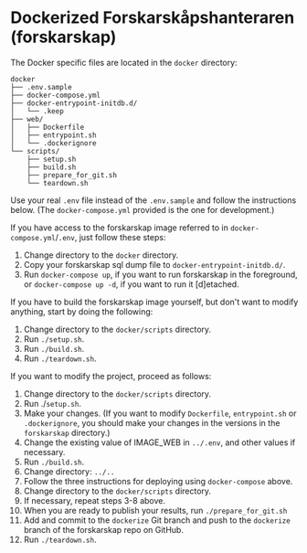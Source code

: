 # Dockerized Forskarskåpshanteraren (forskarskap)

The Docker specific files are located in the `docker` directory:

```
docker
├── .env.sample
├── docker-compose.yml
├── docker-entrypoint-initdb.d/
│   └── .keep
├── web/
│   ├── Dockerfile
│   ├── entrypoint.sh
│   └── .dockerignore
└── scripts/
    ├── setup.sh
    ├── build.sh
    ├── prepare_for_git.sh
    └── teardown.sh

```

Use your real `.env` file instead of the `.env.sample` and follow the instructions below. 
(The `docker-compose.yml` provided is the one for development.)

If you have access to the forskarskap image referred to in `docker-compose.yml`/`.env`, just follow these steps:

1. Change directory to the `docker` directory.
2. Copy your forskarskap sql dump file to `docker-entrypoint-initdb.d/`.
3. Run `docker-compose up`, if you want to run forskarskap in the foreground, or `docker-compose up -d`, if you want to run it [d]etached.

If you have to build the forskarskap image yourself, but don't want to modify anything, start by doing the following:

1. Change directory to the `docker/scripts` directory.
2. Run `./setup.sh`.
3. Run `./build.sh`.
4. Run `./teardown.sh`.

If you want to modify the project, proceed as follows:

1. Change directory to the `docker/scripts` directory.
2. Run ./`setup.sh`.
3. Make your changes. (If you want to modify `Dockerfile`, `entrypoint.sh` or `.dockerignore`, you should make your changes in the versions in the `forskarskap` directory.) 
4. Change the existing value of IMAGE_WEB in `../.env`, and other values if necessary.
5. Run `./build.sh`.
6. Change directory: `../..`
7. Follow the three  instructions for deploying using `docker-compose` above.
8. Change directory to the `docker/scripts` directory.
9. If necessary, repeat steps 3-8 above.
10. When you are ready to publish your results, run `./prepare_for_git.sh`
11. Add and commit to the `dockerize` Git branch and push to the `dockerize` branch of the forskarskap repo on GitHub.
12. Run `./teardown.sh`.

